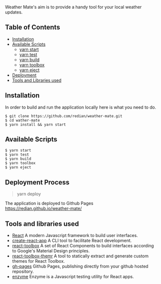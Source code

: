 Weather Mate's aim is to provide a handy tool for your local weather updates.

## Table of Contents

- [Installation](#installation)
- [Available Scripts](#available-scripts)
  - [yarn start](#yarn-start)
  - [yarn test](#yarn-test)
  - [yarn build](#yarn-build)
  - [yarn toolbox](#yarn-toolbox)
  - [yarn eject](#yarn-eject)
- [Deployment](#deployment)
- [Tools and Libraries used](tool-libraries-used)

## Installation

In order to build and run the application locally here is what you need to do.
```
$ git clone https://github.com/redian/weather-mate.git
$ cd wather-mate
$ yarn install && yarn start
```

## Available Scripts
```
$ yarn start
$ yarn test
$ yarn build
$ yarn toolbox
$ yarn eject
```

## Deployment Process
> yarn deploy

The application is deployed to Github Pages https://redian.github.io/weather-mate/


## Tools and libraries used
- [React](https://facebook.github.io/react/) A modern Javascript framework to build user interfaces.
- [create-react-app](https://github.com/facebookincubator/create-react-app) A CLI tool to facilitate React development.
- [react-toolbox](https://github.com/react-toolbox/react-toolbox) A set of React Components to build interfaces according to Google's Material Design principles.
- [react-toolbox-themr](https://github.com/react-toolbox/react-toolbox-themr) A tool to statically extract and generate custom themes for React Toolbox.
- [gh-pages](https://pages.github.com/) Github Pages, publishing directly from your github hosted repository.
- [enzyme](http://airbnb.io/enzyme/) Enzyme is a Javascript testing utility for React apps.